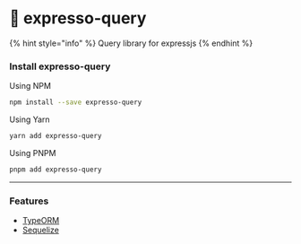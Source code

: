 # 🔗 expresso-query

{% hint style="info" %}
Query library for expressjs
{% endhint %}

### Install expresso-query

Using NPM

```bash
npm install --save expresso-query
```

Using Yarn

```bash
yarn add expresso-query
```

Using PNPM

```bash
pnpm add expresso-query
```

***

### Features

* [TypeORM](typeorm.md)
* [Sequelize](sequelize.md)
